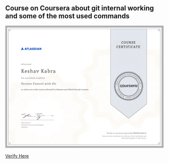 ## Course on Coursera about git internal working and some of the most used commands

<img src='certificate-page-001.jpg'>

[Verify Here]('https://www.coursera.org/account/accomplishments/certificate/TMEDSJZ2M22F'>)
